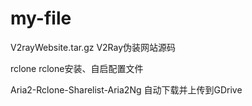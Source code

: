 # my-file

V2rayWebsite.tar.gz             V2Ray伪装网站源码

rclone                          rclone安装、自启配置文件

Aria2-Rclone-Sharelist-Aria2Ng  自动下载并上传到GDrive
